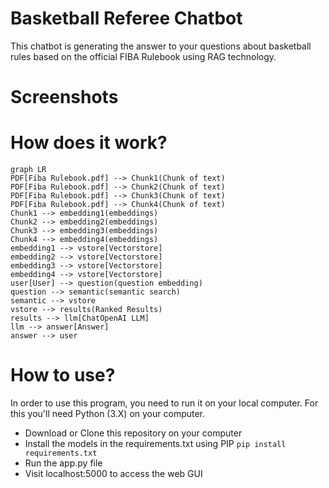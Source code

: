 ﻿# Basketball Referee Chatbot

This chatbot is generating the answer to your questions about basketball rules based on the official FIBA Rulebook using RAG technology.

# Screenshots


# How does it work?

```mermaid
graph LR
PDF[Fiba Rulebook.pdf] --> Chunk1(Chunk of text)
PDF[Fiba Rulebook.pdf] --> Chunk2(Chunk of text)
PDF[Fiba Rulebook.pdf] --> Chunk3(Chunk of text)
PDF[Fiba Rulebook.pdf] --> Chunk4(Chunk of text)
Chunk1 --> embedding1(embeddings)
Chunk2 --> embedding2(embeddings)
Chunk3 --> embedding3(embeddings)
Chunk4 --> embedding4(embeddings)
embedding1 --> vstore[Vectorstore]
embedding2 --> vstore[Vectorstore]
embedding3 --> vstore[Vectorstore]
embedding4 --> vstore[Vectorstore]
user[User] --> question(question embedding)
question --> semantic(semantic search)
semantic --> vstore
vstore --> results(Ranked Results)
results --> llm[ChatOpenAI LLM]
llm --> answer[Answer]
answer --> user
```

# How to use?

In order to use this program, you need to run it on your local computer. For this you'll need Python (3.X) on your computer.

- Download or Clone this repository on your computer
- Install the models in the requirements.txt using PIP
`pip install requirements.txt`
- Run the app.py file
- Visit localhost:5000 to access the web GUI





